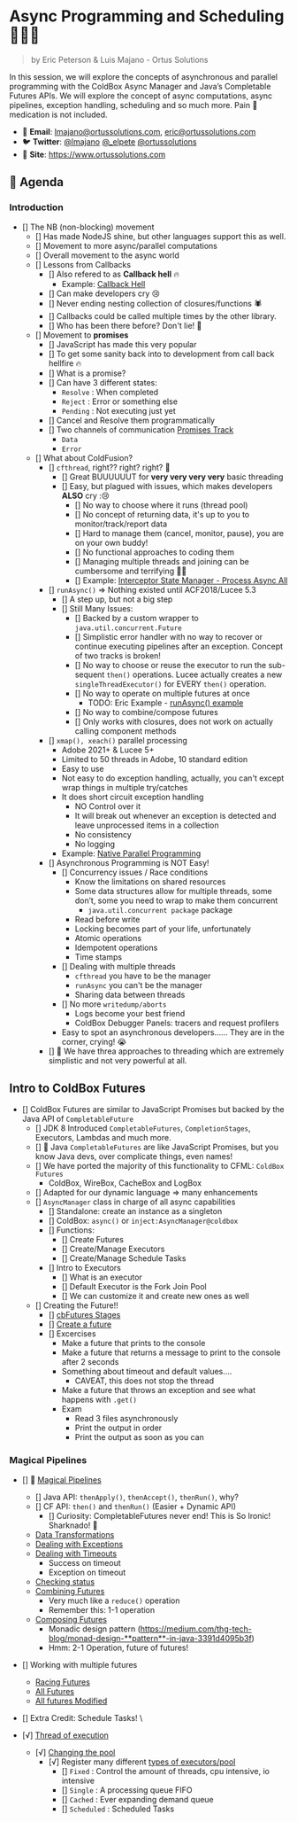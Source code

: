 # Async Programming and Scheduling 🚀🚀🚀

> by Eric Peterson & Luis Majano - Ortus Solutions

In this session, we will explore the concepts of asynchronous and parallel programming with the ColdBox Async Manager and Java’s Completable Futures APIs.  We will explore the concept of async computations, async pipelines, exception handling, scheduling and so much more. Pain 💊 medication is not included.

* 📧 **Email**: lmajano@ortussolutions.com, eric@ortussolutions.com
* 🐦 **Twitter**: [@lmajano](https://twitter.com/lmajano) [@_elpete](https://twitter.com/_elpete) [@ortussolutions](https://twitter.com/ortussolutions)
* 🔗 **Site**: https://www.ortussolutions.com


## 📅 Agenda

### Introduction

* [] The NB (non-blocking) movement
  * [] Has made NodeJS shine, but other languages support this as well.
  * [] Movement to more async/parallel computations
  * [] Overall movement to the async world
  * [] Lessons from Callbacks
    * [] Also refered to as **Callback hell** 🔥
      * Example: [Callback Hell](samples/00-callback-hell.md)
    * [] Can make developers cry 😢
    * [] Never ending nesting collection of closures/functions 🕷️
    * [] Callbacks could be called multiple times by the other library.
    * [] Who has been there before?  Don't lie! 🤥
  * [] Movement to **promises**
    * [] JavaScript has made this very popular
    * [] To get some sanity back into to development from call back hellfire 🔥
    * [] What is a promise?
    * [] Can have 3 different states:
      * `Resolve` : When completed
      * `Reject`  : Error or something else
      * `Pending` : Not executing just yet
    * [] Cancel and Resolve them programmatically
    * [] Two channels of communication [Promises Track](samples/01-promises-track.md)
      * `Data`
      * `Error`
  * [] What about ColdFusion?
    * [] `cfthread`, right?? right? right? 🤔
      * [] Great BUUUUUUT for **very very very very** basic threading
      * [] Easy, but plagued with issues, which makes developers **ALSO** cry :😢
        * [] No way to choose where it runs (thread pool)
        * [] No concept of returning data, it's up to you to monitor/track/report data
        * [] Hard to manage them (cancel, monitor, pause), you are on your own buddy!
        * [] No functional approaches to coding them
        * [] Managing multiple threads and joining can be cumbersome and terrifying 🧟‍♀️
        * [] Example: [Interceptor State Manager - Process Async All](coldbox/system/web/context/InterceptorState.cfc)
    * [] `runAsync()` => Nothing existed until ACF2018/Lucee 5.3
      * [] A step up, but not a big step
      * [] Still Many Issues:
        * [] Backed by a custom wrapper to `java.util.concurrent.Future`
        * [] Simplistic error handler with no way to recover or continue executing pipelines after an exception. Concept of two tracks is broken!
        * [] No way to choose or reuse the executor to run the sub-sequent `then()` operations.  Lucee actually creates a new `singleThreadExecutor()` for EVERY `then()` operation.
        * [] No way to operate on multiple futures at once
          * TODO: Eric Example - [runAsync() example](samples/02-runAsync-limitations.cfc)
        * [] No way to combine/compose futures
        * [] Only works with closures, does not work on actually calling component methods
    * [] `xmap(), xeach()` parallel processing
      * Adobe 2021+ & Lucee 5+
      * Limited to 50 threads in Adobe, 10 standard edition
      * Easy to use
      * Not easy to do exception handling, actually, you can't except wrap things in multiple try/catches
      * It does short circuit exception handling
        * NO Control over it
        * It will break out whenever an exception is detected and leave unprocessed items in a collection
        * No consistency
        * No logging
      * Example: [Native Parallel Programming](samples/03-parallel-native.cfc)
    * [] Asynchronous Programming is NOT Easy!
      * [] Concurrency issues / Race conditions
        * Know the limitations on shared resources
        * Some data structures allow for multiple threads, some don’t, some you need to wrap to make them concurrent
          * `java.util.concurrent package` package
        * Read before write
        * Locking becomes part of your life, unfortunately
        * Atomic operations
        * Idempotent operations
        * Time stamps
      * [] Dealing with multiple threads
        * `cfthread` you have to be the manager
        * `runAsync` you can't be the manager
        * Sharing data between threads
      * [] No more `writedump/aborts`
        * Logs become your best friend
        * ColdBox Debugger Panels: tracers and request profilers
      * Easy to spot an asynchronous developers...... They are in the corner, crying! 😭
    * [] 🤢 We have threa approaches to threading which are extremely simplistic and not very powerful at all.

## Intro to ColdBox Futures

* [] ColdBox Futures are similar to JavaScript Promises but backed by the Java API of `CompletableFuture`
  * [] JDK 8 Introduced `CompletableFutures`, `CompletionStages`, Executors, Lambdas and much more.
  * [] 🦄 Java `CompletableFutures` are like JavaScript Promises, but you know Java devs, over complicate things, even names!
  * [] We have ported the majority of this functionality to CFML: `ColdBox Futures`
    * ColdBox, WireBox, CacheBox and LogBox
  * [] Adapted for our dynamic language => many enhancements
  * [] `AsyncManager` class in charge of all async capabilities
    * [] Standalone: create an instance as a singleton
    * [] ColdBox: `async()` or `inject:AsyncManager@coldbox`
    * [] Functions:
      * [] Create Futures
      * [] Create/Manage Executors
      * [] Create/Manage Schedule Tasks
    * [] Intro to Executors
      * [] What is an executor
      * [] Default Executor is the Fork Join Pool
      * [] We can customize it and create new ones as well
  * [] Creating the Future!!
    * [] [cbFutures Stages](samples/04-cbfutures-stages.md)
    * [] [Create a future](samples/05-creating-future.cfc)
    * [] Excercises
      * Make a future that prints to the console
      * Make a future that returns a message to print to the console after 2 seconds
      * Something about timeout and default values….
        * CAVEAT, this does not stop the thread
      * Make a future that throws an exception and see what happens with `.get()`
      * Exam
        * Read 3 files asynchronously
        * Print the output in order
        * Print the output as soon as you can

### Magical Pipelines


* [] 🎩 [Magical Pipelines](samples/07-then.cfc)
  * [] Java API: `thenApply()`, `thenAccept()`, `thenRun()`, why?
  * [] CF API: `then()` and `thenRun()` (Easier + Dynamic API)
    * [] Curiosity: CompletableFutures never end!  This is So Ironic! Sharknado! :shark:
  * [Data Transformations](samples/08-data-transformations.cfc)
  * [Dealing with Exceptions](samples/09-exceptions.cfc)
  * [Dealing with Timeouts](samples/10-timeouts.cfc)
    * Success on timeout
    * Exception on timeout
  * [Checking status](samples/11-statuschecks.cfc)
  * [Combining Futures](samples/12-combine.cfc)
    * Very much like a `reduce()` operation
    * Remember this: 1-1 operation
  * [Composing Futures](samples/13-compose.cfc)
    * Monadic design pattern (https://medium.com/thg-tech-blog/monad-design-**pattern**-in-java-3391d4095b3f)
    * Hmm: 2-1 Operation, future of futures!

* [] Working with multiple futures
  * [Racing Futures](samples/14-anyOf.cfc)
  * [All Futures](samples/15-all.cfc)
  * [All futures Modified](samples/16-allapply.cfc)

* [] Extra Credit: Schedule Tasks!
\



* [√] [Thread of execution](samples/04-nb-future.cfc)
  * [√] [Changing the pool](samples/05-custom-pool.cfc)
    * [√] Register many different [types of executors/pool](samples/06-cached-pool.cfc)
      * [] `Fixed` : Control the amount of threads, cpu intensive, io intensive
      * [] `Single` : A processing queue FIFO
      * [] `Cached` : Ever expanding demand queue
      * [] `Scheduled` : Scheduled Tasks
